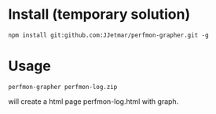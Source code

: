 # Install (temporary solution)
`npm install git:github.com:JJetmar/perfmon-grapher.git -g`

# Usage
`perfmon-grapher perfmon-log.zip`

will create a html page perfmon-log.html with graph.
